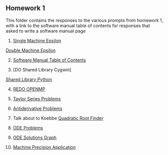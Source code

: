 ## Homework 1
This folder contains the responses to the various prompts from homework 1, with a link to the software manual table of contents for responses that asked to write a software manual page

1. [Single Machine Epsilon](https://github.com/kaiudall/MATH4610/blob/master/SoftwareManual/smaceps.md)

[Double Machine Epsilon](https://github.com/kaiudall/MATH4610/blob/master/SoftwareManual/dmaceps.md)

2. [Software Manual Table of Contents](https://github.com/kaiudall/MATH4610/blob/master/SoftwareManual/tableOfContents.md)

3. [DO Shared Library Cygwin]

[Shared Library Python](https://github.com/kaiudall/MATH4610/blob/master/Homework1/SharedLibraryPython.md)

4. [REDO OPENMP](https://github.com/kaiudall/MATH4610/blob/master/Homework1/OPENMP.md)

5. [Taylor Series Problems](https://github.com/kaiudall/MATH4610/blob/master/Homework1/Taylor_Series_Problems.pdf)

6. [Antiderivative Problems](https://github.com/kaiudall/MATH4610/blob/master/Homework1/Antiderivative_Problems.pdf)

7. Talk about to Koebbe [Quadratic Root Finder](https://github.com/kaiudall/MATH4610/blob/master/SoftwareManual/quadraticFormula.md)

8. [ODE Problems](https://github.com/kaiudall/MATH4610/blob/master/Homework1/Differential_Equations.pdf)

9. [ODE Solutions Graph](https://github.com/kaiudall/MATH4610/blob/master/Homework1/ODE%20Solution%20Graph.png)

10. [Machine Precision Application](https://github.com/kaiudall/MATH4610/blob/master/Homework1/Machine%20Precision%20Application.md)
